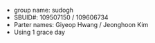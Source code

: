 - group name: sudogh
- SBUID#: 109507150 / 109606734
- Parter names: Giyeop Hwang / Jeonghoon Kim
- Using 1 grace day
